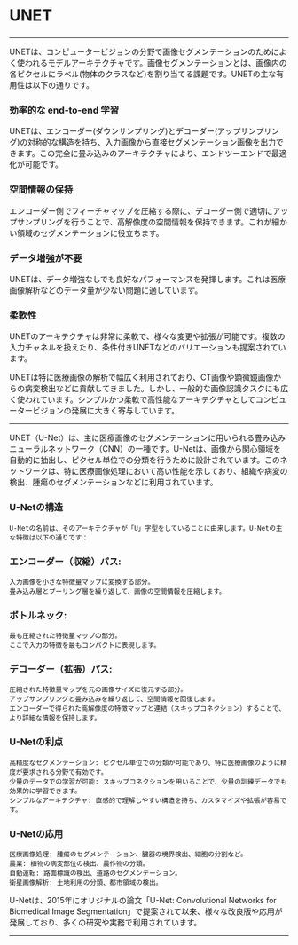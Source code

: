 ###
# UNET
### 



---

UNETは、コンピュータービジョンの分野で画像セグメンテーションのためによく使われるモデルアーキテクチャです。画像セグメンテーションとは、画像内の各ピクセルにラベル(物体のクラスなど)を割り当てる課題です。UNETの主な有用性は以下の通りです。

### 効率的な end-to-end 学習
UNETは、エンコーダー(ダウンサンプリング)とデコーダー(アップサンプリング)の対称的な構造を持ち、入力画像から直接セグメンテーション画像を出力できます。この完全に畳み込みのアーキテクチャにより、エンドツーエンドで最適化が可能です。
### 空間情報の保持
エンコーダー側でフィーチャマップを圧縮する際に、デコーダー側で適切にアップサンプリングを行うことで、高解像度の空間情報を保持できます。これが細かい領域のセグメンテーションに役立ちます。
### データ増強が不要
UNETは、データ増強なしでも良好なパフォーマンスを発揮します。これは医療画像解析などのデータ量が少ない問題に適しています。
### 柔軟性
UNETのアーキテクチャは非常に柔軟で、様々な変更や拡張が可能です。複数の入力チャネルを扱えたり、条件付きUNETなどのバリエーションも提案されています。

UNETは特に医療画像の解析で幅広く利用されており、CT画像や顕微鏡画像からの病変検出などに貢献してきました。しかし、一般的な画像認識タスクにも広く使われています。シンプルかつ柔軟で高性能なアーキテクチャとしてコンピュータービジョンの発展に大きく寄与しています。

---


UNET（U-Net）は、主に医療画像のセグメンテーションに用いられる畳み込みニューラルネットワーク（CNN）の一種です。U-Netは、画像から関心領域を自動的に抽出し、ピクセル単位での分類を行うために設計されています。このネットワークは、特に医療画像処理において高い性能を示しており、組織や病変の検出、腫瘍のセグメンテーションなどに利用されています。

### U-Netの構造
```
U-Netの名前は、そのアーキテクチャが「U」字型をしていることに由来します。U-Netの主な特徴は以下の通りです：
```
### エンコーダー（収縮）パス:
```
入力画像を小さな特徴量マップに変換する部分。
畳み込み層とプーリング層を繰り返して、画像の空間情報を圧縮します。
```
### ボトルネック:
```
最も圧縮された特徴量マップの部分。
ここで入力の特徴を最もコンパクトに表現します。
```
### デコーダー（拡張）パス:
```
圧縮された特徴量マップを元の画像サイズに復元する部分。
アップサンプリングと畳み込みを繰り返して、空間情報を回復します。
エンコーダーで得られた高解像度の特徴マップと連結（スキップコネクション）することで、より詳細な情報を保持します。
```
### U-Netの利点
```
高精度なセグメンテーション: ピクセル単位での分類が可能であり、特に医療画像のように精度が要求される分野で有効です。
少量のデータでの学習が可能: スキップコネクションを用いることで、少量の訓練データでも効果的に学習できます。
シンプルなアーキテクチャ: 直感的で理解しやすい構造を持ち、カスタマイズや拡張が容易です。
```
### U-Netの応用
```
医療画像処理: 腫瘍のセグメンテーション、臓器の境界検出、細胞の分割など。
農業: 植物の病変部位の検出、農作物の分類。
自動運転: 路面標識の検出、道路のセグメンテーション。
衛星画像解析: 土地利用の分類、都市領域の検出。
```
U-Netは、2015年にオリジナルの論文「U-Net: Convolutional Networks for Biomedical Image Segmentation」で提案されて以来、様々な改良版や応用が発展しており、多くの研究や実務で利用されています。

---
